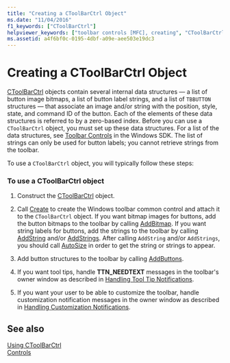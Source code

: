 ```yaml
---
title: "Creating a CToolBarCtrl Object"
ms.date: "11/04/2016"
f1_keywords: ["CToolBarCtrl"]
helpviewer_keywords: ["toolbar controls [MFC], creating", "CToolBarCtrl class [MFC], creating toolbars"]
ms.assetid: a4f6bf0c-0195-4dbf-a09e-aee503e19dc3
---
```

# Creating a CToolBarCtrl Object

[CToolBarCtrl](../mfc/reference/ctoolbarctrl-class.md) objects contain several internal data structures — a list of button image bitmaps, a list of button label strings, and a list of `TBBUTTON` structures — that associate an image and/or string with the position, style, state, and command ID of the button. Each of the elements of these data structures is referred to by a zero-based index. Before you can use a `CToolBarCtrl` object, you must set up these data structures. For a list of the data structures, see [Toolbar Controls](controls-mfc.md) in the Windows SDK. The list of strings can only be used for button labels; you cannot retrieve strings from the toolbar.

To use a `CToolBarCtrl` object, you will typically follow these steps:

### To use a CToolBarCtrl object

1. Construct the [CToolBarCtrl](../mfc/reference/ctoolbarctrl-class.md) object.

1. Call [Create](../mfc/reference/ctoolbarctrl-class.md#create) to create the Windows toolbar common control and attach it to the `CToolBarCtrl` object. If you want bitmap images for buttons, add the button bitmaps to the toolbar by calling [AddBitmap](../mfc/reference/ctoolbarctrl-class.md#addbitmap). If you want string labels for buttons, add the strings to the toolbar by calling [AddString](../mfc/reference/ctoolbarctrl-class.md#addstring) and/or [AddStrings](../mfc/reference/ctoolbarctrl-class.md#addstrings). After calling `AddString` and/or `AddStrings`, you should call [AutoSize](../mfc/reference/ctoolbarctrl-class.md#autosize) in order to get the string or strings to appear.

1. Add button structures to the toolbar by calling [AddButtons](../mfc/reference/ctoolbarctrl-class.md#addbuttons).

1. If you want tool tips, handle **TTN_NEEDTEXT** messages in the toolbar's owner window as described in [Handling Tool Tip Notifications](../mfc/handling-tool-tip-notifications.md).

1. If you want your user to be able to customize the toolbar, handle customization notification messages in the owner window as described in [Handling Customization Notifications](../mfc/handling-customization-notifications.md).

## See also

[Using CToolBarCtrl](../mfc/using-ctoolbarctrl.md)<br/>
[Controls](../mfc/controls-mfc.md)
